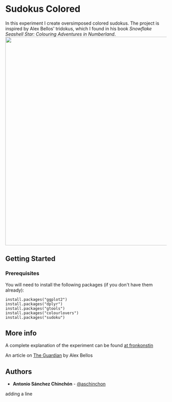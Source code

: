 # Sudokus Colored

In this experiment I create oversimposed colored sudokus. The project is inspired by Alex Bellos' tridokus, which I found in his book *Snowflake Seashell Star: Colouring Adventures in Numberland*. 
<img src="https://fronkonstin.com/wp-content/uploads/2018/05/1930_20180523221339.png" height="650" width="650" align="middle">

## Getting Started

### Prerequisites

You will need to install the following packages (if you don't have them already):

```
install.packages("ggplot2")
install.packages("dplyr")
install.packages("gtools")
install.packages("colourlovers")
install.packages("sudoku")
```

## More info

A complete explanation of the experiment can be found [at fronkonstin](https://fronkonstin.com/2018/06/01/coloring-sudokus/)

An article on [The Guardian](https://www.theguardian.com/books/2015/sep/17/nested-fish-and-golden-triangles-adult-colouring-and-the-beauty-of-maths) by Alex Bellos


## Authors

* **Antonio Sánchez Chinchón** - [@aschinchon](https://twitter.com/aschinchon)

adding a line
